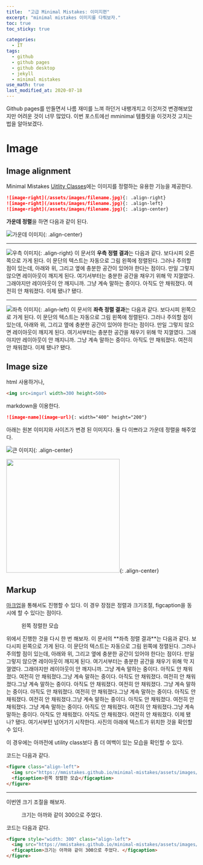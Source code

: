 ```yaml
---
title:  "고급 Minimal Mistakes: 이미지편"
excerpt: "minimal mistakes 이미지를 다뤄보자."
toc: true
toc_sticky: true

categories:
  - IT
tags:
  - github
  - github pages
  - github desktop
  - jekyll
  - minimal mistakes
use_math: true
last_modified_at: 2020-07-18
---
```


Github pages를 만들면서 나름 재미를 느껴 하던거 내팽개치고 이것저것 변경해보았지만 어려운 것이 너무 많았다. 이번 포스트에선 mminimal 템플릿을 이것저것 고치는 법을 알아보겠다.

# Image

## Image alignment

Minimal Mistakes [Uitlity Classes](https://mmistakes.github.io/minimal-mistakes/docs/utility-classes/#image-alignment)에는 이미지를 정렬하는 유용한 기능을 제공한다.

```markdown
![image-right](/assets/images/filename.jpg){: .align-right}
![image-right](/assets/images/filename.jpg){: .align-left}
![image-right](/assets/images/filename.jpg){: .align-center}
```

**가운데 정렬**을 하면 다음과 같이 된다.  

![가운데 이미지](https://mmistakes.github.io/minimal-mistakes/assets/images/image-alignment-580x300.jpg){: .align-center}

---

![우측 이미지](https://mmistakes.github.io/minimal-mistakes/assets/images/image-alignment-150x150.jpg){: .align-right} 이 문서의 **우측 정렬 결과**는 다음과 같다. 보다시피 오른쪽으로 가게 된다. 이 문단의 텍스트는 자동으로 그림 왼쪽에 정렬된다. 그러나 주의할 점이 있는데, 아래와 위, 그리고 옆에 충분한 공간이 있어야 한다는 점이다. 만일 그렇지 않으면 레이아웃이 깨지게 된다. 여기서부터는 충분한 공간을 채우기 위해 막 지껄였다. 그래야지만 레이아웃이 안 깨지니까. 그냥 계속 말하는 중이다. 아직도 안 채워졌다. 여전히 안 채워졌다. 이제 됐나? 됐다. 

---


![좌측 이미지](https://mmistakes.github.io/minimal-mistakes/assets/images/image-alignment-150x150.jpg){: .align-left} 이 문서의 **좌측 정렬 결과**는 다음과 같다. 보다시피 왼쪽으로 가게 된다. 이 문단의 텍스트는 자동으로 그림 왼쪽에 정렬된다. 그러나 주의할 점이 있는데, 아래와 위, 그리고 옆에 충분한 공간이 있어야 한다는 점이다. 만일 그렇지 않으면 레이아웃이 깨지게 된다. 여기서부터는 충분한 공간을 채우기 위해 막 지껄였다. 그래야지만 레이아웃이 안 깨지니까. 그냥 계속 말하는 중이다. 아직도 안 채워졌다. 여전히 안 채워졌다. 이제 됐나? 됐다. 

## Image size

html 사용하거나,
```html
<img src=imgurl width=300 height=500>
```

markdown을 이용한다.
```markdown
![image-name](image-url){: width="400" height="200"}
```

아래는 원본 이미지와 사이즈가 변경 된 이미지다. 둘 다 이쁘라고 가운데 정렬을 해주었다.

![큰 이미지](https://mmistakes.github.io/minimal-mistakes/assets/images/image-alignment-580x300.jpg){: .align-center}


<img src='https://mmistakes.github.io/minimal-mistakes/assets/images/image-alignment-580x300.jpg' width=300>{: .align-center}

## Markup

[마크업](https://mmistakes.github.io/minimal-mistakes/markup/markup-image-alignment/)을 통해서도 진행할 수 있다. 이 경우 장점은 정렬과 크기조절, figcaption을 동시에 할 수 있다는 점이다.

<figure class="align-left">
  <img src='https://mmistakes.github.io/minimal-mistakes/assets/images/image-alignment-150x150.jpg' alt="">
  <figcaption>왼쪽 정렬한 모습</figcaption>
</figure>
위에서 진행한 것을 다시 한 번 해보자. 이 문서의 **좌측 정렬 결과**는 다음과 같다. 보다시피 왼쪽으로 가게 된다. 이 문단의 텍스트는 자동으로 그림 왼쪽에 정렬된다. 그러나 주의할 점이 있는데, 아래와 위, 그리고 옆에 충분한 공간이 있어야 한다는 점이다. 만일 그렇지 않으면 레이아웃이 깨지게 된다. 여기서부터는 충분한 공간을 채우기 위해 막 지껄였다. 그래야지만 레이아웃이 안 깨지니까. 그냥 계속 말하는 중이다. 아직도 안 채워졌다. 여전히 안 채워졌다.그냥 계속 말하는 중이다. 아직도 안 채워졌다. 여전히 안 채워졌다.그냥 계속 말하는 중이다. 아직도 안 채워졌다. 여전히 안 채워졌다. 그냥 계속 말하는 중이다. 아직도 안 채워졌다. 여전히 안 채워졌다.그냥 계속 말하는 중이다. 아직도 안 채워졌다. 여전히 안 채워졌다.그냥 계속 말하는 중이다. 아직도 안 채워졌다. 여전히 안 채워졌다. 그냥 계속 말하는 중이다. 아직도 안 채워졌다. 여전히 안 채워졌다.그냥 계속 말하는 중이다. 아직도 안 채워졌다. 아직도 안 채워졌다. 여전히 안 채워졌다. 이제 됐나? 됐다. 여기서부턴 넘어가기 시작한다. 사진의 아래에 텍스트가 위치한 것을 확인할 수 있다.

이 경우에는 아까전에 utility class보다 좀 더 여백이 있는 모습을 확인할 수 있다. 

코드는 다음과 같다.

```html
<figure class="align-left">
  <img src="https://mmistakes.github.io/minimal-mistakes/assets/images/image-alignment-150x150.jpg" alt="">
  <figcaption>왼쪽 정렬한 모습</figcaption>
</figure>
```

---

이번엔 크기 조절을 해보자. 

<figure style="width: 300" class="align-center">
  <img src="https://mmistakes.github.io/minimal-mistakes/assets/images/image-alignment-580x300.jpg" alt="">
  <figcaption>크기는 아까와 같이 300으로 주었다. </figcaption>
</figure> 

코드는 다음과 같다.

```html
<figure style="width: 300" class="align-left">
  <img src="https://mmistakes.github.io/minimal-mistakes/assets/images/image-alignment-580x300.jpg" alt="">
  <figcaption>크기는 아까와 같이 300으로 주었다. </figcaption>
</figure>
```